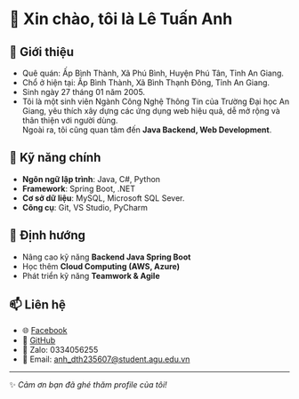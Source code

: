 # 👋 Xin chào, tôi là Lê Tuấn Anh

## 💼 Giới thiệu
- Quê quán: Ấp Bình Thành, Xã Phú Bình, Huyện Phú Tân, Tỉnh An Giang.
- Chổ ở hiện tại: Ấp Bình Thành, Xã Bình Thạnh Đông, Tỉnh An Giang.
- Sinh ngày 27 tháng 01 năm 2005.
- Tôi là một sinh viên Ngành Công Nghệ Thông Tin của Trường Đại học An Giang, yêu thích xây dựng các ứng dụng web hiệu quả, dễ mở rộng và thân thiện với người dùng.  
Ngoài ra, tôi cũng quan tâm đến **Java Backend, Web Development**.

## 🚀 Kỹ năng chính
- **Ngôn ngữ lập trình**: Java, C#, Python
- **Framework**: Spring Boot, .NET
- **Cơ sở dữ liệu**: MySQL, Microsoft SQL Sever.
- **Công cụ**: Git, VS Studio, PyCharm

## 🌱 Định hướng
- Nâng cao kỹ năng **Backend Java Spring Boot**
- Học thêm **Cloud Computing (AWS, Azure)**
- Phát triển kỹ năng **Teamwork & Agile**

## 📫 Liên hệ
- 🌐 [Facebook](https://www.facebook.com/tunn.2701)  
- 🐙 [GitHub](https://github.com/ltanh2701-glitch)  
- 💬 Zalo: 0334056255  
- 📧 Email: anh_dth235607@student.agu.edu.vn

---

✨ *Cảm ơn bạn đã ghé thăm profile của tôi!*

